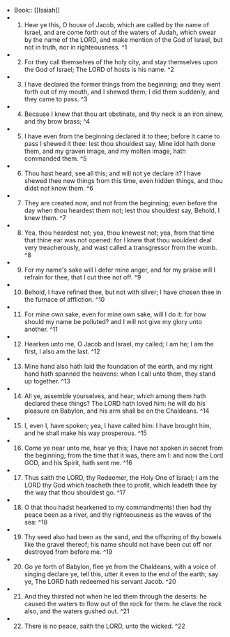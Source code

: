 - Book:: [[Isaiah]]
- 1. Hear ye this, O house of Jacob, which are called by the name of Israel, and are come forth out of the waters of Judah, which swear by the name of the LORD, and make mention of the God of Israel, but not in truth, nor in righteousness. ^1
- 2. For they call themselves of the holy city, and stay themselves upon the God of Israel; The LORD of hosts is his name. ^2
- 3. I have declared the former things from the beginning; and they went forth out of my mouth, and I shewed them; I did them suddenly, and they came to pass. ^3
- 4. Because I knew that thou art obstinate, and thy neck is an iron sinew, and thy brow brass; ^4
- 5. I have even from the beginning declared it to thee; before it came to pass I shewed it thee: lest thou shouldest say, Mine idol hath done them, and my graven image, and my molten image, hath commanded them. ^5
- 6. Thou hast heard, see all this; and will not ye declare it? I have shewed thee new things from this time, even hidden things, and thou didst not know them. ^6
- 7. They are created now, and not from the beginning; even before the day when thou heardest them not; lest thou shouldest say, Behold, I knew them. ^7
- 8. Yea, thou heardest not; yea, thou knewest not; yea, from that time that thine ear was not opened: for I knew that thou wouldest deal very treacherously, and wast called a transgressor from the womb. ^8
- 9. For my name's sake will I defer mine anger, and for my praise will I refrain for thee, that I cut thee not off. ^9
- 10. Behold, I have refined thee, but not with silver; I have chosen thee in the furnace of affliction. ^10
- 11. For mine own sake, even for mine own sake, will I do it: for how should my name be polluted? and I will not give my glory unto another. ^11
- 12. Hearken unto me, O Jacob and Israel, my called; I am he; I am the first, I also am the last. ^12
- 13. Mine hand also hath laid the foundation of the earth, and my right hand hath spanned the heavens: when I call unto them, they stand up together. ^13
- 14. All ye, assemble yourselves, and hear; which among them hath declared these things? The LORD hath loved him: he will do his pleasure on Babylon, and his arm shall be on the Chaldeans. ^14
- 15. I, even I, have spoken; yea, I have called him: I have brought him, and he shall make his way prosperous. ^15
- 16. Come ye near unto me, hear ye this; I have not spoken in secret from the beginning; from the time that it was, there am I: and now the Lord GOD, and his Spirit, hath sent me. ^16
- 17. Thus saith the LORD, thy Redeemer, the Holy One of Israel; I am the LORD thy God which teacheth thee to profit, which leadeth thee by the way that thou shouldest go. ^17
- 18. O that thou hadst hearkened to my commandments! then had thy peace been as a river, and thy righteousness as the waves of the sea: ^18
- 19. Thy seed also had been as the sand, and the offspring of thy bowels like the gravel thereof; his name should not have been cut off nor destroyed from before me. ^19
- 20. Go ye forth of Babylon, flee ye from the Chaldeans, with a voice of singing declare ye, tell this, utter it even to the end of the earth; say ye, The LORD hath redeemed his servant Jacob. ^20
- 21. And they thirsted not when he led them through the deserts: he caused the waters to flow out of the rock for them: he clave the rock also, and the waters gushed out. ^21
- 22. There is no peace, saith the LORD, unto the wicked. ^22
